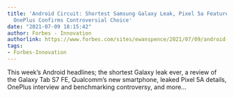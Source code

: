 ```yaml
---
title: 'Android Circuit: Shortest Samsung Galaxy Leak, Pixel 5a Features Confirmed,
  OnePlus Confirms Controversial Choice'
date: "2021-07-09 18:15:42"
author: Forbes - Innovation
authorlink: https://www.forbes.com/sites/ewanspence/2021/07/09/android-google-news-samsung-galaxy-s21-fe-tab-s7-revuew-qualcomm-snapdragon-oneplus-nord2-pixel-5a-leak/
tags:
- Forbes-Innovation
---
```

This week’s Android headlines; the shortest Galaxy leak ever, a review of the Galaxy Tab S7 FE, Qualcomm’s new smartphone, leaked Pixel 5A details, OnePlus interview and benchmarking controversy, and more...
